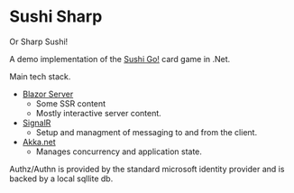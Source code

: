 ﻿# Sushi Sharp
Or Sharp Sushi!

A demo implementation of the [Sushi Go!](https://boardgamegeek.com/boardgame/133473/sushi-go) card game in .Net.

Main tech stack.

- [Blazor Server](https://learn.microsoft.com/en-us/aspnet/core/blazor/?view=aspnetcore-8.0)
  - Some SSR content
  - Mostly interactive server content.
- [SignalR](https://learn.microsoft.com/en-us/aspnet/signalr/overview/getting-started/introduction-to-signalr)
  - Setup and managment of messaging to and from the client.
- [Akka.net](https://getakka.net/)
  - Manages concurrency and application state.
 
Authz/Authn is provided by the standard microsoft identity provider and is backed by a local
sqllite db.




